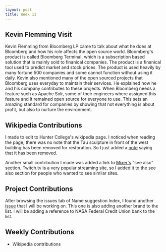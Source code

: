 ```yaml
---
layout: post
title: Week 11
---
```


## Kevin Flemming Visit

Kevin Flemming from Bloomberg LP came to talk about what he does at Bloomberg and how his role affects the open source world. Bloomberg's product is called Bloomberg Terminal, which is a subscription based solution that is mainly sold to finanical companies. The product is a finanical tool used to predict market and stock prices. The product is used heavily by many fortune 500 companies and some cannot function without using it daily. Kevin also mentioned many of the open sourced projects that Bloomberg uses everyday to maintain their services. He explained how he and his company contributes to these projects. When Bloomberg needs a feature such as Apache Solr, some of their engineers where assigned this feature and it remained open source for everyone to use. This sets an amazing standard for companies by showing that not everything is about profit, but also to nurture the environment.

## Wikipedia Contributions

I made to edit to Hunter College's wikipedia page. I noticed when reading the page, there was no note that the Tau sculpture in front of the west building has been removed for restoration. So I just added a [note](https://en.wikipedia.org/w/index.php?title=Hunter_College&oldid=926049581) saying that it has been removed.

Another small contribution I made was added a link to [Mixer's](https://en.wikipedia.org/w/index.php?title=Mixer_(service)&oldid=926050760) "see also" section. Twitch.tv is a very popular streaming site, so I added it to the see also section for people who wanted to see similar sites.

## Project Contributions

After browsing the issues tab of Name suggestion Index, I found another [issue](https://github.com/osmlab/name-suggestion-index/issues/3363) that I will be working on. This one is also adding another brand to the list. I will be adding a reference to NASA Federal Credit Union bank to the list.

## Weekly Contributions

* Wikipedia contributions
